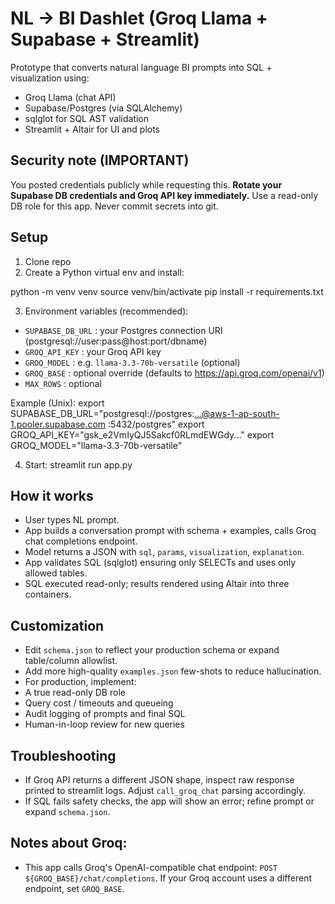 # NL → BI Dashlet (Groq Llama + Supabase + Streamlit)

Prototype that converts natural language BI prompts into SQL + visualization using:
- Groq Llama (chat API)
- Supabase/Postgres (via SQLAlchemy)
- sqlglot for SQL AST validation
- Streamlit + Altair for UI and plots

## Security note (IMPORTANT)
You posted credentials publicly while requesting this. **Rotate your Supabase DB credentials and Groq API key immediately.** Use a read-only DB role for this app. Never commit secrets into git.

## Setup

1. Clone repo
2. Create a Python virtual env and install:

python -m venv venv
source venv/bin/activate
pip install -r requirements.txt

3. Environment variables (recommended):
- `SUPABASE_DB_URL` : your Postgres connection URI (postgresql://user:pass@host:port/dbname)
- `GROQ_API_KEY` : your Groq API key
- `GROQ_MODEL` : e.g. `llama-3.3-70b-versatile` (optional)
- `GROQ_BASE` : optional override (defaults to https://api.groq.com/openai/v1)
- `MAX_ROWS` : optional

Example (Unix):
export SUPABASE_DB_URL="postgresql://postgres:...@aws-1-ap-south-1.pooler.supabase.com
:5432/postgres"
export GROQ_API_KEY="gsk_e2VmIyQJ5Sakcf0RLmdEWGdy..."
export GROQ_MODEL="llama-3.3-70b-versatile"


4. Start:
streamlit run app.py


## How it works
- User types NL prompt.
- App builds a conversation prompt with schema + examples, calls Groq chat completions endpoint.
- Model returns a JSON with `sql`, `params`, `visualization`, `explanation`.
- App validates SQL (sqlglot) ensuring only SELECTs and uses only allowed tables.
- SQL executed read-only; results rendered using Altair into three containers.

## Customization
- Edit `schema.json` to reflect your production schema or expand table/column allowlist.
- Add more high-quality `examples.json` few-shots to reduce hallucination.
- For production, implement:
- A true read-only DB role
- Query cost / timeouts and queueing
- Audit logging of prompts and final SQL
- Human-in-loop review for new queries

## Troubleshooting
- If Groq API returns a different JSON shape, inspect raw response printed to streamlit logs. Adjust `call_groq_chat` parsing accordingly.
- If SQL fails safety checks, the app will show an error; refine prompt or expand `schema.json`.

## Notes about Groq:
- This app calls Groq's OpenAI-compatible chat endpoint: `POST ${GROQ_BASE}/chat/completions`. If your Groq account uses a different endpoint, set `GROQ_BASE`.